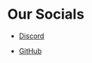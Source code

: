 # Our Socials

* [Discord](https://discord.gg/UgqXSQHtay)

* [GitHub](https://github.com/TheOrderbookDEX/)
